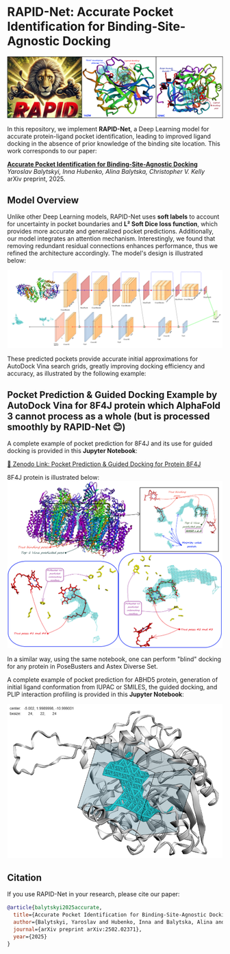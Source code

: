 # RAPID-Net: Accurate Pocket Identification for Binding-Site-Agnostic Docking  

![RAPID-Net](https://raw.githubusercontent.com/BalytskyiJaroslaw/RAPID-Net/main/RAPID_combine.png)

In this repository, we implement **RAPID-Net**, a Deep Learning model for accurate protein-ligand pocket identification, leading to improved ligand docking in the absence of prior knowledge of the binding site location. This work corresponds to our paper:

**[Accurate Pocket Identification for Binding-Site-Agnostic Docking](https://arxiv.org/abs/2502.02371)**  
*Yaroslav Balytskyi, Inna Hubenko, Alina Balytska, Christopher V. Kelly*  
arXiv preprint, 2025.  

## Model Overview  

Unlike other Deep Learning models, RAPID-Net uses **soft labels** to account for uncertainty in pocket boundaries and **L² Soft Dice loss function**, which provides more accurate and generalized pocket predictions. Additionally, our model integrates an attention mechanism. Interestingly, we found that removing redundant residual connections enhances performance, thus we refined the architecture accordingly. The model's design is illustrated below:

![RAPID-Net Architecture](https://github.com/BalytskyiJaroslaw/RAPID-Net/blob/main/RAPID_diagram_insert.png)  

These predicted pockets provide accurate initial approximations for AutoDock Vina search grids, greatly improving docking efficiency and accuracy, as illustrated by the following example: 

## Pocket Prediction & Guided Docking Example by AutoDock Vina for 8F4J protein which AlphaFold 3 cannot process as a whole (but is processed smoothly by RAPID-Net 😊)

A complete example of pocket prediction for 8F4J and its use for guided docking is provided in this **Jupyter Notebook**:  

[🔗 Zenodo Link: Pocket Prediction & Guided Docking for Protein 8F4J](https://zenodo.org/records/15026755)  

8F4J protein is illustrated below:
!["Blind" docking for 8F4J protein](https://github.com/BalytskyiJaroslaw/RAPID-Net/blob/main/8F4J_PHO_combined.png) 

In a similar way, using the same notebook, one can perform "blind" docking for any protein in PoseBusters and Astex Diverse Set.

A complete example of pocket prediction for ABHD5 protein, generation of initial ligand conformation from IUPAC or SMILES, the guided docking, and PLIP interaction profiling is provided in this **Jupyter Notebook**:  

!["Blind" docking for ABHD5 protein](https://github.com/BalytskyiJaroslaw/RAPID-Net/blob/main/Vina_Setup.png) 

## Citation  

If you use RAPID-Net in your research, please cite our paper:  

```bibtex
@article{balytskyi2025accurate,
  title={Accurate Pocket Identification for Binding-Site-Agnostic Docking},
  author={Balytskyi, Yaroslav and Hubenko, Inna and Balytska, Alina and Kelly, Christopher V},
  journal={arXiv preprint arXiv:2502.02371},
  year={2025}
}
